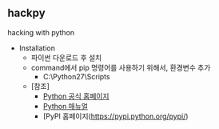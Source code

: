 ## hackpy
hacking with python

- Installation
  - 파이썬 다운로드 후 설치
  - command에서 pip 명령어를 사용하기 위해서, 환경변수 추가
    - C:\Python27\Scripts
  * [참조]
    + [Python 공식 홈페이지](http://python.org)
    + [Python 매뉴얼](https://docs.python.org/)
    + [PyPI 홈페이지(https://pypi.python.org/pypi/)
 
  
